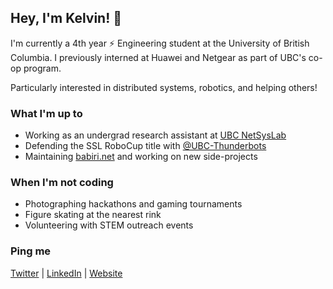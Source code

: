 ## Hey, I'm Kelvin! 👋

I'm currently a 4th year :zap: Engineering student at the University of British Columbia. I previously interned at Huawei and Netgear as part of UBC's co-op program.

Particularly interested in distributed systems, robotics, and helping others!

### What I'm up to
- Working as an undergrad research assistant at [UBC NetSysLab](http://netsyslab.ece.ubc.ca/wiki/index.php/Networked_Systems_Laboratory)
- Defending the SSL RoboCup title with [@UBC-Thunderbots](https://github.com/UBC-Thunderbots/Software)
- Maintaining [babiri.net](https://www.babiri.net/#/) and working on new side-projects

### When I'm not coding
- Photographing hackathons and gaming tournaments
- Figure skating at the nearest rink
- Volunteering with STEM outreach events

### Ping me
[Twitter](https://twitter.com/NotCelsiusDeg) | [LinkedIn](https://www.linkedin.com/in/kelvinkoon/) | [Website](https://www.kelvinkoon.dev/)
